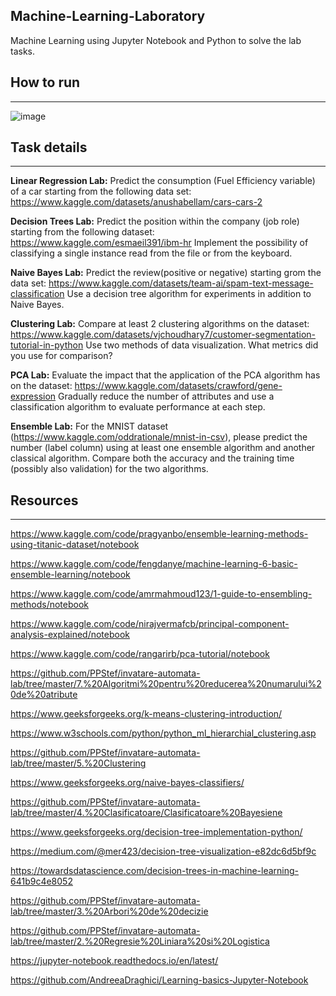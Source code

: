 ## Machine-Learning-Laboratory
Machine Learning using Jupyter Notebook and Python to solve the lab tasks.

## How to run
-----------------------------------
![image](https://user-images.githubusercontent.com/72825756/197519913-6435e6d3-7e06-4264-a6ef-98e93375faf1.png)


## Task details
-----------------------------------
**Linear Regression Lab:** Predict the consumption (Fuel Efficiency variable) of a car starting from the following data set: https://www.kaggle.com/datasets/anushabellam/cars-cars-2

**Decision Trees Lab:** Predict the position within the company (job role) starting from the following dataset: https://www.kaggle.com/esmaeil391/ibm-hr
 Implement the possibility of classifying a single instance read from the file or from the keyboard. 
 
 **Naive Bayes Lab:** Predict the review(positive or negative) starting grom the data set: https://www.kaggle.com/datasets/team-ai/spam-text-message-classification 
 Use a decision tree algorithm for experiments in addition to Naive Bayes.
 
 **Clustering Lab:** Compare at least 2 clustering algorithms on the dataset: https://www.kaggle.com/datasets/vjchoudhary7/customer-segmentation-tutorial-in-python
 Use two methods of data visualization. What metrics did you use for comparison?
 
**PCA Lab:** Evaluate the impact that the application of the PCA algorithm has on the dataset: https://www.kaggle.com/datasets/crawford/gene-expression  Gradually reduce the number of attributes and use a classification algorithm to evaluate performance at each step. 

**Ensemble Lab:** For the MNIST dataset (https://www.kaggle.com/oddrationale/mnist-in-csv), please predict the number (label column) using at least one ensemble algorithm and another classical algorithm. Compare both the accuracy and the training time (possibly also validation) for the two algorithms.
 
## Resources
---------------------------------------
https://www.kaggle.com/code/pragyanbo/ensemble-learning-methods-using-titanic-dataset/notebook

https://www.kaggle.com/code/fengdanye/machine-learning-6-basic-ensemble-learning/notebook

https://www.kaggle.com/code/amrmahmoud123/1-guide-to-ensembling-methods/notebook

https://www.kaggle.com/code/nirajvermafcb/principal-component-analysis-explained/notebook

https://www.kaggle.com/code/rangarirb/pca-tutorial/notebook

https://github.com/PPStef/invatare-automata-lab/tree/master/7.%20Algoritmi%20pentru%20reducerea%20numarului%20de%20atribute 

https://www.geeksforgeeks.org/k-means-clustering-introduction/

https://www.w3schools.com/python/python_ml_hierarchial_clustering.asp

https://github.com/PPStef/invatare-automata-lab/tree/master/5.%20Clustering

https://www.geeksforgeeks.org/naive-bayes-classifiers/

https://github.com/PPStef/invatare-automata-lab/tree/master/4.%20Clasificatoare/Clasificatoare%20Bayesiene

https://www.geeksforgeeks.org/decision-tree-implementation-python/

https://medium.com/@mer423/decision-tree-visualization-e82dc6d5bf9c

https://towardsdatascience.com/decision-trees-in-machine-learning-641b9c4e8052

https://github.com/PPStef/invatare-automata-lab/tree/master/3.%20Arbori%20de%20decizie

https://github.com/PPStef/invatare-automata-lab/tree/master/2.%20Regresie%20Liniara%20si%20Logistica

https://jupyter-notebook.readthedocs.io/en/latest/

https://github.com/AndreeaDraghici/Learning-basics-Jupyter-Notebook
